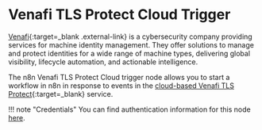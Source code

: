 # Venafi TLS Protect Cloud Trigger

[Venafi](https://www.venafi.com/){:target=_blank .external-link} is a cybersecurity company providing services for machine identity management. They offer solutions to manage and protect identities for a wide range of machine types, delivering global visibility, lifecycle automation, and actionable intelligence.

The n8n Venafi TLS Protect Cloud trigger node allows you to start a workflow in n8n in response to events in the [cloud-based Venafi TLS Protect](https://vaas.venafi.com/){:target=_blank} service.

!!! note "Credentials"
    You can find authentication information for this node [here](/integrations/builtin/credentials/venafiTlsProtectCloud/).
